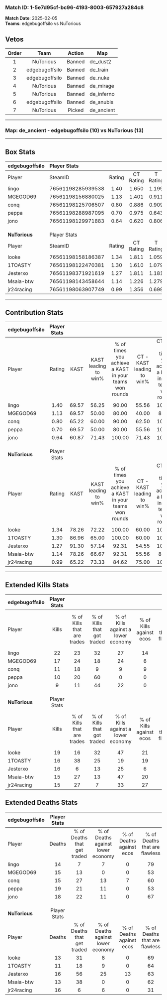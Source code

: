 ### Match ID: 1-5e7d95cf-bc96-4193-8003-657927a284c8  
**Match Date**: 2025-02-05  
**Teams**: edgebugoffsilo vs NuTorious  

## Vetos  

| Order | Team | Action | Map |
| :---: | :--: | :----: | --- |
| 1 | NuTorious | Banned | de_dust2 |
| 2 | edgebugoffsilo | Banned | de_train |
| 3 | edgebugoffsilo | Banned | de_nuke |
| 4 | NuTorious | Banned | de_mirage |
| 5 | NuTorious | Banned | de_inferno |
| 6 | edgebugoffsilo | Banned | de_anubis |
| 7 | NuTorious | Picked | de_ancient |

---  

### **Map**: de_ancient - edgebugoffsilo (10) vs NuTorious (13)  
---  

## Box Stats  

| **edgebugoffsilo** | Player Stats      |        |           |          |       |      |       |         |        |      |     |
| :- | :- | :-: | :-: | :-: | :-: | :-: | :-: | :-: | :-: | :-: | :-: |
| Player             | SteamID           | Rating | CT Rating | T Rating | KAST  | ADR  | Kills | Assists | Deaths | K/D  | HS% |
| Iingo              | 76561198285939538 |  1.40  |   1.650   |  1.199   | 69.57 | 98.0 |  22   |    4    |   14   | 1.57 | 63  |
| MGEGOD69           | 76561198156880025 |  1.13  |   1.401   |  0.911   | 69.57 | 77.0 |  17   |    6    |   15   | 1.13 | 52  |
| conq               | 76561198125706507 |  0.80  |   0.886   |  0.909   | 65.22 | 59.0 |  11   |    2    |   15   | 0.73 | 81  |
| peppa              | 76561198288987095 |  0.70  |   0.975   |  0.643   | 69.57 | 52.4 |  10   |    7    |   19   | 0.53 | 80  |
| jono               | 76561198129971883 |  0.64  |   0.620   |  0.806   | 60.87 | 59.5 |   9   |    5    |   18   | 0.50 | 66  |
|                    |                   |        |           |          |       |      |       |         |        |      |     |
|                    |                   |        |           |          |       |      |       |         |        |      |     |
|                    |                   |        |           |          |       |      |       |         |        |      |     |
| **NuTorious**      | Player Stats      |        |           |          |       |      |       |         |        |      |     |
| Player             | SteamID           | Rating | CT Rating | T Rating | KAST  | ADR  | Kills | Assists | Deaths | K/D  | HS% |
| looke              | 76561198158186387 |  1.34  |   1.811   |  1.059   | 78.26 | 83.8 |  19   |    7    |   13   | 1.46 | 47  |
| 1TOASTY            | 76561198122470381 |  1.30  |   1.610   |  1.079   | 86.96 | 73.5 |  16   |    5    |   11   | 1.45 | 43  |
| Jesterxo           | 76561198371921619 |  1.27  |   1.811   |  1.181   | 91.30 | 83.7 |  16   |   10    |   16   | 1.00 | 62  |
| Msaia-btw          | 76561198143458644 |  1.14  |   1.226   |  1.279   | 78.26 | 67.4 |  15   |    6    |   13   | 1.15 | 60  |
| jr24racing         | 76561198063907749 |  0.99  |   1.356   |  0.699   | 65.22 | 75.0 |  15   |    4    |   16   | 0.94 | 53  |
---  

## Contribution Stats  

| **edgebugoffsilo** | Player Stats |       |                      |                                                        |                           |                                                             |                          |                                                            |
| :- | :-: | :-: | :-: | :-: | :-: | :-: | :-: | :-: |
| Player             |    Rating    | KAST  | KAST leading to win% | % of times you achieve a KAST in your teams won rounds | CT - KAST leading to win% | CT - % of times you achieve a KAST in your teams won rounds | T - KAST leading to win% | T - % of times you achieve a KAST in your teams won rounds |
| Iingo              |     1.40     | 69.57 |        56.25         |                         90.00                          |           55.56           |                           100.00                            |          57.14           |                           80.00                            |
| MGEGOD69           |     1.13     | 69.57 |        50.00         |                         80.00                          |           40.00           |                            80.00                            |          66.67           |                           80.00                            |
| conq               |     0.80     | 65.22 |        60.00         |                         90.00                          |           62.50           |                           100.00                            |          57.14           |                           80.00                            |
| peppa              |     0.70     | 69.57 |        50.00         |                         80.00                          |           55.56           |                           100.00                            |          42.86           |                           60.00                            |
| jono               |     0.64     | 60.87 |        71.43         |                         100.00                         |           71.43           |                           100.00                            |          71.43           |                           100.00                           |
|                    |              |       |                      |                                                        |                           |                                                             |                          |                                                            |
|                    |              |       |                      |                                                        |                           |                                                             |                          |                                                            |
|                    |              |       |                      |                                                        |                           |                                                             |                          |                                                            |
| **NuTorious**      | Player Stats |       |                      |                                                        |                           |                                                             |                          |                                                            |
| Player             |    Rating    | KAST  | KAST leading to win% | % of times you achieve a KAST in your teams won rounds | CT - KAST leading to win% | CT - % of times you achieve a KAST in your teams won rounds | T - KAST leading to win% | T - % of times you achieve a KAST in your teams won rounds |
| looke              |     1.34     | 78.26 |        72.22         |                         100.00                         |           60.00           |                           100.00                            |          87.50           |                           100.00                           |
| 1TOASTY            |     1.30     | 86.96 |        65.00         |                         100.00                         |           60.00           |                           100.00                            |          70.00           |                           100.00                           |
| Jesterxo           |     1.27     | 91.30 |        57.14         |                         92.31                          |           54.55           |                           100.00                            |          60.00           |                           85.71                            |
| Msaia-btw          |     1.14     | 78.26 |        66.67         |                         92.31                          |           55.56           |                            83.33                            |          77.78           |                           100.00                           |
| jr24racing         |     0.99     | 65.22 |        73.33         |                         84.62                          |           75.00           |                           100.00                            |          71.43           |                           71.43                            |
---  

## Extended Kills Stats  

| **edgebugoffsilo** | Player Stats |                            |                            |                                    |                         |                              |                                 |                                       |                    |           |
| :- | :-: | :-: | :-: | :-: | :-: | :-: | :-: | :-: | :-: | :-: |
| Player             |    Kills     | % of Kills that are trades | % of Kills that got traded | % of Kills against a lower economy | % of Kills against ecos | % of Kills that are flawless | % of Kills that are close duels | % of Kills that are assisted by flash | Pistol Round Kills | AWP Kills |
| Iingo              |      22      |             23             |             32             |                 27                 |           14            |              41              |                5                |                   0                   |         0          |     1     |
| MGEGOD69           |      17      |             24             |             18             |                 24                 |            6            |              53              |                0                |                   6                   |         0          |     1     |
| conq               |      11      |             18             |             9              |                 9                  |            9            |              45              |                0                |                   9                   |         0          |     4     |
| peppa              |      10      |             20             |             60             |                 0                  |            0            |              90              |                0                |                   0                   |         0          |     2     |
| jono               |      9       |             11             |             44             |                 22                 |            0            |              56              |               33                |                   0                   |         0          |     2     |
|                    |              |                            |                            |                                    |                         |                              |                                 |                                       |                    |           |
|                    |              |                            |                            |                                    |                         |                              |                                 |                                       |                    |           |
|                    |              |                            |                            |                                    |                         |                              |                                 |                                       |                    |           |
| **NuTorious**      | Player Stats |                            |                            |                                    |                         |                              |                                 |                                       |                    |           |
| Player             |    Kills     | % of Kills that are trades | % of Kills that got traded | % of Kills against a lower economy | % of Kills against ecos | % of Kills that are flawless | % of Kills that are close duels | % of Kills that are assisted by flash | Pistol Round Kills | AWP Kills |
| looke              |      19      |             16             |             32             |                 47                 |           21            |              74              |                5                |                  11                   |         0          |     1     |
| 1TOASTY            |      16      |             38             |             25             |                 19                 |           19            |              69              |                0                |                   0                   |         0          |     1     |
| Jesterxo           |      16      |             6              |             13             |                 25                 |            6            |              25              |                6                |                   0                   |         0          |     4     |
| Msaia-btw          |      15      |             27             |             13             |                 47                 |           20            |              67              |               20                |                   7                   |         0          |     0     |
| jr24racing         |      15      |             27             |             7              |                 33                 |           27            |              60              |                0                |                  13                   |         0          |     1     |
## Extended Deaths Stats  

| **edgebugoffsilo** | Player Stats |                             |                                   |                          |                               |                            |                           |               |
| :- | :-: | :-: | :-: | :-: | :-: | :-: | :-: | :-: |
| Player             |    Deaths    | % of Deaths that get traded | % of Deaths against lower economy | % of Deaths against ecos | % of Deaths that are flawless | % of Deaths that are close | % of Deaths while blinded | Deaths to AWP |
| Iingo              |      14      |              7              |                 7                 |            0             |              79               |             7              |             7             |       0       |
| MGEGOD69           |      15      |             13              |                 0                 |            0             |              53               |             7              |             0             |       0       |
| conq               |      15      |             27              |                13                 |            7             |              60               |             7              |            13             |       0       |
| peppa              |      19      |             21              |                11                 |            0             |              53               |             11             |            11             |       0       |
| jono               |      18      |             22              |                11                 |            0             |              67               |             0              |             0             |       0       |
|                    |              |                             |                                   |                          |                               |                            |                           |               |
|                    |              |                             |                                   |                          |                               |                            |                           |               |
|                    |              |                             |                                   |                          |                               |                            |                           |               |
| **NuTorious**      | Player Stats |                             |                                   |                          |                               |                            |                           |               |
| Player             |    Deaths    | % of Deaths that get traded | % of Deaths against lower economy | % of Deaths against ecos | % of Deaths that are flawless | % of Deaths that are close | % of Deaths while blinded | Deaths to AWP |
| looke              |      13      |             31              |                 8                 |            0             |              69               |             0              |             8             |       0       |
| 1TOASTY            |      11      |             18              |                 9                 |            0             |              64               |             0              |             0             |       0       |
| Jesterxo           |      16      |             56              |                25                 |            13            |              63               |             25             |             6             |       0       |
| Msaia-btw          |      13      |             38              |                 0                 |            0             |              62               |             0              |             0             |       0       |
| jr24racing         |      16      |              6              |                 6                 |            0             |              31               |             0              |             0             |       0       |
